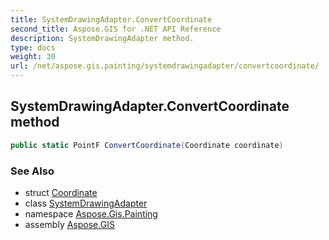 ```yaml
---
title: SystemDrawingAdapter.ConvertCoordinate
second_title: Aspose.GIS for .NET API Reference
description: SystemDrawingAdapter method. 
type: docs
weight: 30
url: /net/aspose.gis.painting/systemdrawingadapter/convertcoordinate/
---
```

## SystemDrawingAdapter.ConvertCoordinate method

```csharp
public static PointF ConvertCoordinate(Coordinate coordinate)
```

### See Also

* struct [Coordinate](../../../aspose.gis.common/coordinate/)
* class [SystemDrawingAdapter](../)
* namespace [Aspose.Gis.Painting](../../systemdrawingadapter/)
* assembly [Aspose.GIS](../../../)


